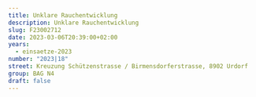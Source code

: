 ```yaml
---
title: Unklare Rauchentwicklung
description: Unklare Rauchentwicklung
slug: F23002712
date: 2023-03-06T20:39:00+02:00
years:
  - einsaetze-2023
number: "2023|18"
street: Kreuzung Schützenstrasse / Birmensdorferstrasse, 8902 Urdorf
group: BAG N4
draft: false
---
```

